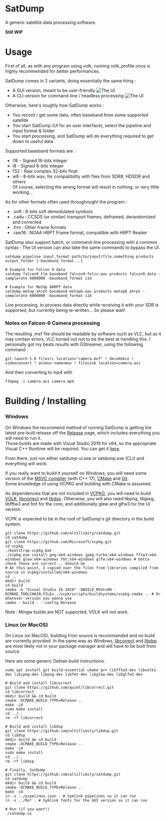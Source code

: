 # SatDump

A generic satellite data processing software.

**Still WIP**

# Usage

First of all, as with any program using volk, running volk_profile once is highly recommended for better performances.

SatDump comes in 2 variants, doing essentially the same thing :
- A GUI version, meant to be user-friendly
![The UI](https://github.com/altillimity/satdump/raw/master/gui_example.png)
- A CLI version for command-line / headless processing
![The UI](https://github.com/altillimity/satdump/raw/master/cli_example.png)

Otherwise, here's roughly how SatDump works :
- You record / get some data, often baseband from some supported satellite
- You start SatDump (UI for an user interface), select the pipeline and input format & folder
- You start processing, and SatDump will do everything required to get down to useful data

Supported baseband formats are :
- i16 - Signed 16-bits integer
- i8 - Signed 8-bits integer
- f32 - Raw complex 32-bits float
- w8 - 8-bits wav, for compatibility with files from SDR#, HDSDR and others   
Of course, selecting the wrong format will result in nothing, or very little working...

As for other formats often used throughought the program :
- .soft  : 8-bits soft demodulated symbols
- .cadu  : CCSDS (or similar) transport frames, deframed, derandomized and corrected
- .frm   : Other frame formats
- .raw16 : NOAA HRPT Frame format, compatible with HRPT Reader

SatDump also support batch, or command-line processing with a common syntax :
The UI version can also take the same commands to bypass the UI.
```
satdump pipeline input_format path/to/input/file.something products output_folder [-baseband_format...]

# Example for Falcon 9 data
satdump falcon9_tlm baseband falcon9-felix.wav products falcon9_data -samplerate 6000000 -baseband_format i16

# Example for MetOp AHRPT data
satdump metop_ahrpt baseband metopb.wav products metopb_ahrpt -samplerate 6000000 -baseband_format i16
```

Live processing, to process data directly while receiving it with your SDR is supported, but currently being re-written... So please wait! 

### Notes on Falcon-9 Camera processing

The resulting .mxf file should be readable by software such as VLC, but as it may contain errors, VLC turned out not to be the best at handling this.
I personally got my bests results with GStreamer, using the following command :   

`gst-launch-1.0 filesrc location="camera.mxf" ! decodebin ! videoconvert ! avimux name=mux ! filesink location=camera.avi`

And then converting to mp4 with   

`ffmpeg -i camera.avi camera.mp4`

# Building / Installing

### Windows

On Windows the recommend method of running SatDump is getting the latest pre-built release off the [Release](https://github.com/altillimity/SatDump/releases) page, which includes everything you will need to run it.  
Those builds are made with Visual Studio 2019 for x64, so the appropriate Visual C++ Runtime will be required. You can get it [here](https://support.microsoft.com/en-us/topic/the-latest-supported-visual-c-downloads-2647da03-1eea-4433-9aff-95f26a218cc0).   

From there, just run either satdump-ui.exe or satdump.exe (CLI) and everything will work.

If you really want to build it yourself on Windows, you will need some version of the [MSVC compiler](https://visualstudio.microsoft.com/downloads/) (with C++ 17), [CMake](https://cmake.org/download/) and [Git](https://gitforwindows.org/).  
Some knowledge of using VCPKG and building with CMake is assumed.

As dependencies that are not included in [VCPKG](https://github.com/Microsoft/vcpkg), you will need to build [VOLK](https://github.com/gnuradio/volk), [libcorrect](https://github.com/quiet/libcorrect) and [libdsp](https://github.com/altillimity/libdsp). Otherwise, you will also need libpng, libjpeg, libfftw3 and fmt for the core, and additionally glew and glfw3 for the UI version.

VCPK is expected to be in the root of SatDump's git directory in the build system. 

```
git clone https://github.com/altillimity/satdump.git
cd satdump
git clone https://github.com/Microsoft/vcpkg.git
cd vcpkg
./bootstrap-vcpkg.bat
./vcpkg.exe install png:x64-windows jpeg-turbo:x64-windows fftw3:x64-windows glew:x64-windows fmt:x64-windows glfw:x64-windows # Gotta check those are correct... Should be
# At this point, I copied over the files from libraries compiled from source in vcpkg/installed/x64-windows
cd ..
mkdir build
cd build
cmake -G "Visual Studio 16 2019" -DBUILD_MSVC=ON -DCMAKE_TOOLCHAIN_FILE=../vcpk/scripts/buildsystems/vcpkg.cmake .. # Or whatever version you wanna use
cmake --build . --config Release
```

Note : Mingw builds are NOT supported, VOLK will not work.

### Linux (or MacOS)

On Linux (or MacOS), building from source is recommended and no build are currently provided.
In the same way as Windows, [libcorrect](https://github.com/quiet/libcorrect) and [libdsp](https://github.com/altillimity/libdsp) are most likely not in your package manager and will have to be built from source.

Here are some generic Debian build instructions.

```
sudo apt install git build-essential cmake g++ libfftw3-dev libvolk1-dev libjpeg-dev libpng-dev libfmt-dev libglew-dev libglfw3-dev

# Build and install libcorrect
git clone https://github.com/quiet/libcorrect.git
cd libcorrect
mkdir build && cd build
cmake -DCMAKE_BUILD_TYPE=Release ..
make -j4
sudo make install
cd ../..
rm -rf libcorrect

# Build and install libdsp
git clone https://github.com/altillimity/libdsp.git
cd libdsp
mkdir build && cd build
cmake -DCMAKE_BUILD_TYPE=Release ..
make -j4
sudo make install
cd ../..
rm -rf libdsp

# Finally, SatDump
git clone https://github.com/altillimity/satdump.git
cd satdump
mkdir build && cd build
cmake -DCMAKE_BUILD_TYPE=Release ..
make -j4
ln -s ../pipelines.json . # Symlink pipelines so it can run
ln -s ../Ro* . # Symlink fonts for the GUI version so it can run

# Run (if you want!)
./satdump-ui
```